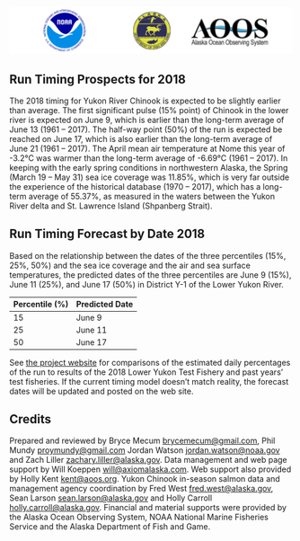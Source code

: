 
![](images/combined.png)

## Run Timing Prospects for 2018

The 2018 timing for Yukon River Chinook is expected to be slightly
earlier than average. The first significant pulse (15% point) of Chinook
in the lower river is expected on June 9, which is earlier than the
long-term average of June 13 (1961 – 2017). The half-way point (50%) of
the run is expected be reached on June 17, which is also earlier than
the long-term average of June 21 (1961 – 2017). The April mean air
temperature at Nome this year of -3.2°C was warmer than the long-term
average of -6.69°C (1961 – 2017). In keeping with the early spring
conditions in northwestern Alaska, the Spring (March 19 – May 31) sea
ice coverage was 11.85%, which is very far outside the experience of the
historical database (1970 – 2017), which has a long-term average of
55.37%, as measured in the waters between the Yukon River delta and
St. Lawrence Island (Shpanberg Strait).

## Run Timing Forecast by Date 2018

Based on the relationship between the dates of the three percentiles
(15%, 25%, 50%) and the sea ice coverage and the air and sea surface
temperatures, the predicted dates of the three percentiles are June 9
(15%), June 11 (25%), and June 17 (50%) in District Y-1 of the Lower
Yukon River.

| Percentile (%) | Predicted Date |
| -------------- | -------------- |
| 15             | June 9         |
| 25             | June 11        |
| 50             | June 17        |

See [the project
website](http://www.aoos.org/2018-run-timing-outlook-and-forecast-summary-chinook-salmon-yukon-river-delta/)
for comparisons of the estimated daily percentages of the run to results
of the 2018 Lower Yukon Test Fishery and past years’ test fisheries. If
the current timing model doesn’t match reality, the forecast dates will
be updated and posted on the web site.

## Credits

Prepared and reviewed by Bryce Mecum <brycemecum@gmail.com>, Phil Mundy
<proymundy@gmail.com> Jordan Watson <jordan.watson@noaa.gov> and Zach
Liller <zachary.liller@alaska.gov>. Data management and web page support
by Will Koeppen <will@axiomalaska.com>. Web support also provided by
Holly Kent [kent@aoos.org](mailto:%20kent@aoos.org). Yukon Chinook
in-season salmon data and management agency coordination by Fred West
<fred.west@alaska.gov>, Sean Larson <sean.larson@alaska.gov> and Holly
Carroll <holly.carroll@alaska.gov>. Financial and material supports were
provided by the Alaska Ocean Observing System, NOAA National Marine
Fisheries Service and the Alaska Department of Fish and Game.
